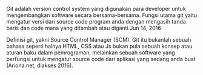 Git adalah version control system yang digunakan para developer untuk mengembangkan software secara bersama-bersama. Fungsi utama git yaitu mengatur versi dari source code program anda dengan mengasih tanda baris dan code mana yang ditambah atau diganti.Jun 14, 2016


Definisi git, yakni Source Control Manager (SCM). Git itu bukanlah sebuah bahasa seperti halnya HTML, CSS atau Js bukan pula sebuah konsep atau aturan baku dalam pemrograman, melainkan sebuah software yang berfungsi untuk mengatur source code dari aplikasi yang sedang anda buat (Ariona.net, diakses 2016).